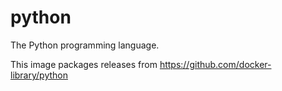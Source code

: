 # python

The Python programming language.

This image packages releases from https://github.com/docker-library/python
